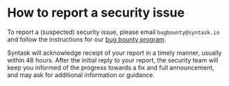 # How to report a security issue

To report a (suspected) security issue, please email `bugbounty@syntask.io` and follow the instructions for our [bug bounty program](https://www.syntask.io/bug-bounty).

Syntask will acknowledge receipt of your report in a timely manner, usually within 48 hours. After the initial reply to your report, the security team will keep you informed of the progress towards a fix and full announcement, and may ask for additional information or guidance.
